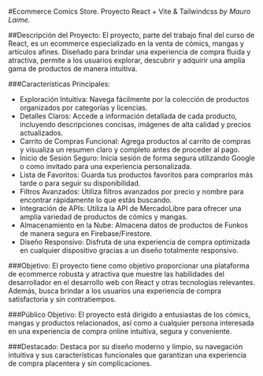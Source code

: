 
#Ecommerce Comics Store.
Proyecto React + Vite & Tailwindcss _by Mauro Laime._

##Descripción del Proyecto:
  El proyecto, parte del trabajo final del curso de React, es un ecommerce especializado en la venta de cómics, mangas y artículos afines. Diseñado para brindar una experiencia de compra fluida y atractiva, permite a los usuarios explorar, descubrir y adquirir una amplia gama de productos de manera intuitiva.

###Características Principales:

  -  Exploración Intuitiva: Navega fácilmente por la colección de productos organizados por categorías y licencias.
  -  Detalles Claros: Accede a información detallada de cada producto, incluyendo descripciones concisas, imágenes de alta calidad y precios actualizados.
  -  Carrito de Compras Funcional: Agrega productos al carrito de compras y visualiza un resumen claro y completo antes de proceder al pago.
  -  Inicio de Sesión Seguro: Inicia sesión de forma segura utilizando Google o como invitado para una experiencia personalizada.
  -  Lista de Favoritos: Guarda tus productos favoritos para comprarlos más tarde o para seguir su disponibilidad.
  -  Filtros Avanzados: Utiliza filtros avanzados por precio y nombre para encontrar rápidamente lo que estás buscando.
  -  Integración de APIs: Utiliza la API de MercadoLibre para ofrecer una amplia variedad de productos de cómics y mangas.
  -  Almacenamiento en la Nube: Almacena datos de productos de Funkos de manera segura en Firebase/Firestore.
  -  Diseño Responsivo: Disfruta de una experiencia de compra optimizada en cualquier dispositivo gracias a un diseño totalmente responsivo.

###Objetivo:
  El proyecto tiene como objetivo proporcionar una plataforma de ecommerce robusta y atractiva que muestre las habilidades del desarrollador en el desarrollo web con React y otras tecnologías relevantes. Además, busca brindar a los usuarios una experiencia de compra satisfactoria y sin contratiempos.

###Público Objetivo:
  El proyecto está dirigido a entusiastas de los cómics, mangas y productos relacionados, así como a cualquier persona interesada en una experiencia de compra online intuitiva, segura y conveniente.

###Destacado:
  Destaca por su diseño moderno y limpio, su navegación intuitiva y sus características funcionales que garantizan una experiencia de compra placentera y sin complicaciones.
